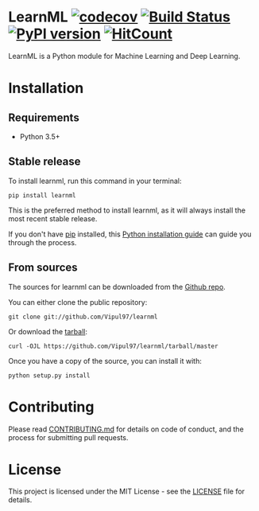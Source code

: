 # LearnML [![codecov](https://codecov.io/gh/Vipul97/learnml/branch/master/graph/badge.svg)](https://codecov.io/gh/Vipul97/learnml) [![Build Status](https://travis-ci.com/Vipul97/learnml.svg?branch=master)](https://travis-ci.com/Vipul97/learnml) [![PyPI version](https://badge.fury.io/py/learnml.svg)](https://badge.fury.io/py/learnml) [![HitCount](http://hits.dwyl.io/Vipul97/learnml.svg)](http://hits.dwyl.io/Vipul97/learnml)
LearnML is a Python module for Machine Learning and Deep Learning.

# Installation

## Requirements
* Python 3.5+

## Stable release

To install learnml, run this command in your terminal:

```
pip install learnml
```

This is the preferred method to install learnml, as it will always install the most recent stable release.

If you don't have [pip](https://pip.pypa.io) installed, this [Python installation guide](http://docs.python-guide.org/en/latest/starting/installation/) can guide you through the process.

## From sources

The sources for learnml can be downloaded from the [Github repo](https://github.com/Vipul97/learnml).

You can either clone the public repository:

```
git clone git://github.com/Vipul97/learnml
```

Or download the [tarball](https://github.com/Vipul97/learnml/tarball/master):

```
curl -OJL https://github.com/Vipul97/learnml/tarball/master
```

Once you have a copy of the source, you can install it with:

```
python setup.py install
```

# Contributing

Please read [CONTRIBUTING.md](CONTRIBUTING.md) for details on code of conduct, and the process for submitting pull requests.

# License

This project is licensed under the MIT License - see the [LICENSE](LICENSE) file for details.
